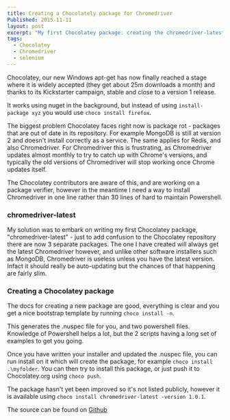 ```yaml
---
title: Creating a Chocolately package for Chromedriver 
Published: 2015-11-11
layout: post
excerpt: "My first Chocolatey package: creating the chromedriver-latest Chocolatey package that grabs the latest Chomedriver and installs it."
tags:
  - Chocolatey
  - Chromedriver
  - selenium
---
```

Chocolatey, our new Windows apt-get has now finally reached a stage where it is widely accepted (they get about 25m downloads a month) and thanks to its Kickstarter campaign, stable and close to a version 1 release.

It works using nuget in the background, but instead of using `install-package xyz` you would use `choco install firefox`.

The biggest problem Chocolatey faces right now is package rot - packages that are out of date in its repository. For example MongoDB is still at version 2 and doesn't install correctly as a service. The same applies for Redis, and also Chromedriver. For Chromedriver this is frustrating, as Chromedriver updates almost monthly to try to catch up with Chrome's versions, and typically the old versions of Chromedriver will stop working once Chrome updates itself.

The Chocolatey contributors are aware of this, and are working on a package verifier, however in the meantime I need a way to install Chromedriver in one line rather than 30 lines of hard to maintain Powershell.

### chromedriver-latest
My solution was to embark on writing my first Chocolatey package, "chromedriver-latest" - just to add confusion to the Chocolatey repository there are now 3 separate packages. The one I have created will always get the latest Chromedriver however, and unlike other software installers such as MongoDB, Chromedriver is useless unless you have the latest version. Infact it should really be auto-updating but the chances of that happening are fairly slim.

### Creating a Chocolatey package
The docs for creating a new package are good, everything is clear and you get a nice bootstrap template by running `choco install -n`.

This generates the .nuspec file for you, and two powershell files. Knowledge of Powershell helps a lot, but the 2 scripts having a long set of examples to get you going.

Once you have written your installer and updated the .nuspec file, you can run install on it which will create the package, for example `choco install .\myfolder`. You can then try to install this package, or just push it to Chocolatey.org using `choco push`.

The package hasn't yet been improved so it's not listed publicly, however it is available using `choco install chromedriver-latest -version 1.0.1`.

The source can be found on [Github](https://github.com/yetanotherchris/Choco-chromedriver-latest)
